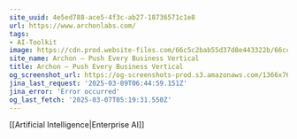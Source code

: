 ```yaml
---
site_uuid: 4e5ed788-ace5-4f3c-ab27-18736571c1e8
url: https://www.archonlabs.com/
tags:
- AI-Toolkit
image: https://cdn.prod.website-files.com/66c5c2bab55d37d8e443322b/66cc6d2f0f6b41b86ea33f83_archon-og.jpg
site_name: Archon – Push Every Business Vertical
title: Archon – Push Every Business Vertical
og_screenshot_url: https://og-screenshots-prod.s3.amazonaws.com/1366x768/80/false/9ec8d380195400916f530ba2269235c0240eee261a78ea2e840ba942e89b7e26.jpeg
jina_last_request: '2025-03-09T06:44:59.151Z'
jina_error: 'Error occurred'
og_last_fetch: '2025-03-07T05:19:31.550Z'
---
```

[[Artificial Intelligence|Enterprise AI]]
